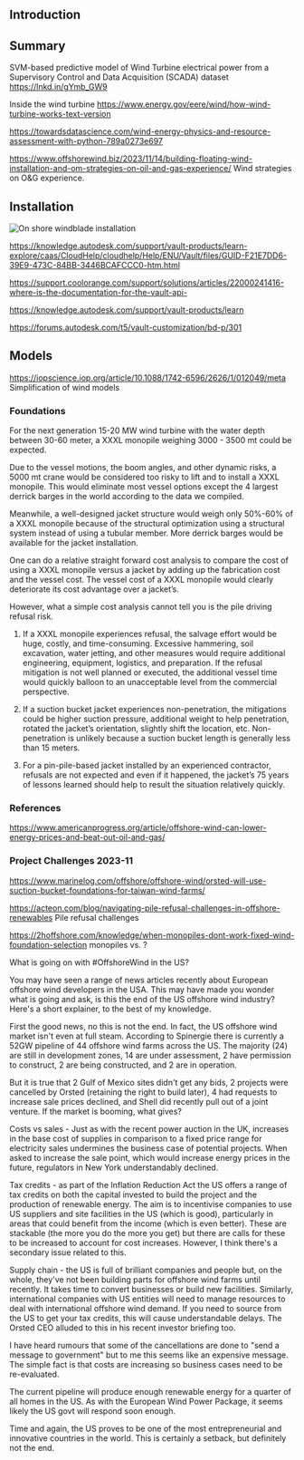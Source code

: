 ## Introduction


## Summary

SVM-based predictive model of Wind Turbine electrical power from a Supervisory Control and Data Acquisition (SCADA) dataset
https://lnkd.in/gYmb_GW9

Inside the wind turbine
https://www.energy.gov/eere/wind/how-wind-turbine-works-text-version


https://towardsdatascience.com/wind-energy-physics-and-resource-assessment-with-python-789a0273e697

https://www.offshorewind.biz/2023/11/14/building-floating-wind-installation-and-om-strategies-on-oil-and-gas-experience/    Wind strategies on O&G experience.

## Installation


![On shore windblade installation](https://www.linkedin.com/posts/ips-baltics_blade-installation-ugcPost-6856109022748180482-n4DJ/)

https://knowledge.autodesk.com/support/vault-products/learn-explore/caas/CloudHelp/cloudhelp/Help/ENU/Vault/files/GUID-F21E7DD6-39E9-473C-84BB-3446BCAFCCC0-htm.html

https://support.coolorange.com/support/solutions/articles/22000241416-where-is-the-documentation-for-the-vault-api-

https://knowledge.autodesk.com/support/vault-products/learn


https://forums.autodesk.com/t5/vault-customization/bd-p/301

## Models

https://iopscience.iop.org/article/10.1088/1742-6596/2626/1/012049/meta Simplification of wind models



### Foundations

For the next generation 15-20 MW wind turbine with the water depth between 30-60 meter, a XXXL monopile weighing 3000 - 3500 mt could be expected.

Due to the vessel motions, the boom angles, and other dynamic risks, a 5000 mt crane would be considered too risky to lift and to install a XXXL monopile. This would eliminate most vessel options except the 4 largest derrick barges in the world according to the data we compiled.  

Meanwhile, a well-designed jacket structure would weigh only 50%-60% of a XXXL monopile because of the structural optimization using a structural system instead of using a tubular member. More derrick barges would be available for the jacket installation.  

One can do a relative straight forward cost analysis to compare the cost of using a XXXL monopile versus a jacket by adding up the fabrication cost and the vessel cost. The vessel cost of a XXXL monopile would clearly deteriorate its cost advantage over a jacket’s.

However, what a simple cost analysis cannot tell you is the pile driving refusal risk.

1) If a XXXL monopile experiences refusal, the salvage effort would be huge, costly, and time-consuming. Excessive hammering, soil excavation, water jetting, and other measures would require additional engineering, equipment, logistics, and preparation. If the refusal mitigation is not well planned or executed, the additional vessel time would quickly balloon to an unacceptable level from the commercial perspective.

2) If a suction bucket jacket experiences non-penetration, the mitigations could be higher suction pressure, additional weight to help penetration, rotated the jacket’s orientation, slightly shift the location, etc. Non-penetration is unlikely because a suction bucket length is generally less than 15 meters.

3) For a pin-pile-based jacket installed by an experienced contractor, refusals are not expected and even if it happened, the jacket’s 75 years of lessons learned should help to result the situation relatively quickly.


### References

https://www.americanprogress.org/article/offshore-wind-can-lower-energy-prices-and-beat-out-oil-and-gas/


### Project Challenges 2023-11

https://www.marinelog.com/offshore/offshore-wind/orsted-will-use-suction-bucket-foundations-for-taiwan-wind-farms/


https://acteon.com/blog/navigating-pile-refusal-challenges-in-offshore-renewables   Pile refusal challenges

https://2hoffshore.com/knowledge/when-monopiles-dont-work-fixed-wind-foundation-selection   monopiles vs. ?

What is going on with #OffshoreWind in the US?


You may have seen a range of news articles recently about European offshore wind developers in the USA. This may have made you wonder what is going and ask, is this the end of the US offshore wind industry? Here's a short explainer, to the best of my knowledge.

First the good news, no this is not the end. In fact, the US offshore wind market isn't even at full steam. According to Spinergie there is currently a 52GW pipeline of 44 offshore wind farms across the US. The majority (24) are still in development zones, 14 are under assessment, 2 have permission to construct, 2 are being constructed, and 2 are in operation.

But it is true that 2 Gulf of Mexico sites didn't get any bids, 2 projects were cancelled by Orsted (retaining the right to build later), 4 had requests to increase sale prices declined, and Shell did recently pull out of a joint venture. If the market is booming, what gives?

Costs vs sales - Just as with the recent power auction in the UK, increases in the base cost of supplies in comparison to a fixed price range for electricity sales undermines the business case of potential projects. When asked to increase the sale point, which would increase energy prices in the future, regulators in New York understandably declined.

Tax credits - as part of the Inflation Reduction Act the US offers a range of tax credits on both the capital invested to build the project and the production of renewable energy. The aim is to incentivise companies to use US suppliers and site facilities in the US (which is good), particularly in areas that could benefit from the income (which is even better). These are stackable (the more you do the more you get) but there are calls for these to be increased to account for cost increases. However, I think there's a secondary issue related to this.

Supply chain - the US is full of brilliant companies and people but, on the whole, they've not been building parts for offshore wind farms until recently. It takes time to convert businesses or build new facilities. Similarly, international companies with US entities will need to manage resources to deal with international offshore wind demand. If you need to source from the US to get your tax credits, this will cause understandable delays. The Orsted CEO alluded to this in his recent investor briefing too.

I have heard rumours that some of the cancellations are done to "send a message to government" but to me this seems like an expensive message. The simple fact is that costs are increasing so business cases need to be re-evaluated.

The current pipeline will produce enough renewable energy for a quarter of all homes in the US. As with the European Wind Power Package, it seems likely the US govt will respond soon enough.

Time and again, the US proves to be one of the most entrepreneurial and innovative countries in the world. This is certainly a setback, but definitely not the end.
